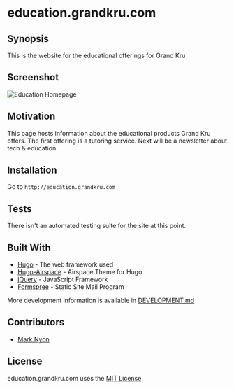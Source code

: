 # education.grandkru.com

## Synopsis

This is the website for the educational offerings for Grand Kru

## Screenshot

![Education Homepage](https://raw.githubusercontent.com/trystant/education.grandkru.com/master/images/screenshot_1.png "Education")

## Motivation

This page hosts information about the educational products Grand Kru offers. 
The first offering is a tutoring service. Next will be a newsletter about tech
& education.

## Installation

Go to `http://education.grandkru.com`

## Tests

There isn't an automated testing suite for the site at this point.

## Built With

* [Hugo](https://gohugo.io/) - The web framework used
* [Hugo-Airspace](https://themes.gohugo.io/theme/airspace-hugo/) - Airspace Theme for Hugo  
* [jQuery](https://jquery.com/) - JavaScript Framework
* [Formspree](https://formspree.io) - Static Site Mail Program

More development information is available in [DEVELOPMENT.md](docs/DEVELOPMENT.md)

## Contributors

* [Mark Nyon](https://github.com/trystant)

## License


education.grandkru.com uses the [MIT License](LICENSE.txt).